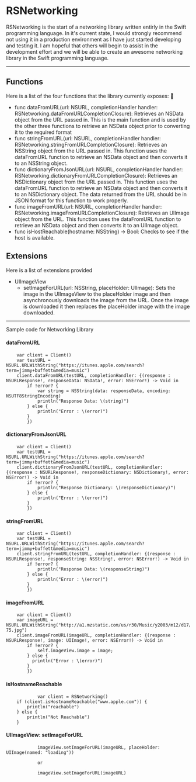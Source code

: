RSNetworking
=====================
RSNetworking is the start of a networking library written entirly in the Swift programming language.  In it's current state, I would strongly recommend not using it in a production environment as I have just started developing and testing it.  I am hopeful that others will begin to assist in the development effort and we will be able to create an awesome networking library in the Swift programming language.

------------

## Functions

Here is a list of the four functions that the library currently exposes:
	
* func dataFromURL(url: NSURL, completionHandler handler: RSNetworking.dataFromURLCompletionClosure):  Retrieves an NSData object from the URL passed in.  This is the main function and is used by the other three functions to retrieve an NSData object prior to converting it to the required format
* func stringFromURL(url: NSURL, completionHandler handler:  RSNetworking.stringFromURLCompletionClosure):  Retrieves an NSString object from the URL passed in.  This function uses the dataFromURL function to retrieve an NSData object and then converts it to an NSString object.
*	func dictionaryFromJsonURL(url: NSURL, completionHandler handler:  RSNetworking.dictionaryFromURLCompletionClosure):  Retrieves an NSDictionary object from the URL passed in.  This function uses the dataFromURL function to retrieve an NSData object and then converts it to an NSDictionary object.  The data returned from the URL should be in JSON format for this function to work properly.
*	func imageFromURL(url: NSURL, completionHandler handler:  RSNetworking.imageFromURLCompletionClosure):  Retrieves an UIImage object from the URL.  This function uses the dataFromURL function to retrieve an NSData object and then converts it to an UIImage object.
* func isHostReachable(hostname: NSString) -> Bool:  Checks to see if the host is available.

## Extensions

Here is a list of extensions provided

* UIImageView
     - setImageForURL(url: NSString, placeHolder: UIImage):  Sets the image in the UIImageView to the placeHolder image and then asynchronously downloads the image from the URL.  Once the image is downloaded it then replaces the placeHolder image with the image downloaded.

-------------


Sample code for Networking Library

#### dataFromURL
        var client = Client()
        var testURL = NSURL.URLWithString("https://itunes.apple.com/search?term=jimmy+buffett&media=music")
        client.dataFromURL(testURL, completionHandler: {(response : NSURLResponse!, responseData: NSData!, error: NSError!) -> Void in
            if !error? {
            	var string = NSString(data: responseData, encoding: NSUTF8StringEncoding)
            	println("Response Data: \(string)")
            } else {
                println("Error : \(error)")
            }
            }) 
        
#### dictionaryFromJsonURL
        var client = Client()
        var testURL = NSURL.URLWithString("https://itunes.apple.com/search?term=jimmy+buffett&media=music")
        client.dictionaryFromJsonURL(testURL, completionHandler: {(response : NSURLResponse!, responseDictionary: NSDictionary!, error: NSError!) -> Void in
            if !error? {
                println("Response Dictionary: \(responseDictionary)")
            } else {
                println("Error : \(error)")
            }
            })

#### stringFromURL       
        var client = Client()
        var testURL = NSURL.URLWithString("https://itunes.apple.com/search?term=jimmy+buffett&media=music")
        client.stringFromURL(testURL, completionHandler: {(response : NSURLResponse!, responseString: NSString!, error: NSError!) -> Void in
            if !error? {
            	println("Response Data: \(responseString)")
            } else {
                println("Error : \(error)")
            }
            })
 
#### imageFromURL           
        var client = Client()    
        var imageURL = NSURL.URLWithString("http://a1.mzstatic.com/us/r30/Music/y2003/m12/d17/h16/s05.whogqrwc.100x100-75.jpg")
        client.imageFromURL(imageURL, completionHandler: {(response : NSURLResponse!, image: UIImage!, error: NSError!) -> Void in
            if !error? {
            	self.imageView.image = image;
            } else {
              println("Error : \(error)")
            }
            })

#### isHostnameReachable
				var client = RSNetworking()
        if (client.isHostnameReachable("www.apple.com")) {
            println("reachable")
        } else {
            println("Not Reachable")
        }
        
#### UIImageView:  setImageForURL
				imageView.setImageForURL(imageURL, placeHolder: UIImage(named: "loading"))	
				
				or
				
				imageView.setImageForURL(imageURL)	